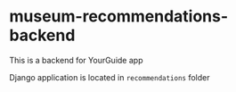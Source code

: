 # museum-recommendations-backend

This is a backend for YourGuide app

Django application is located in `recommendations` folder
